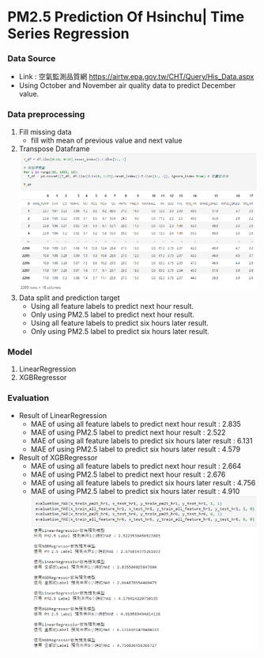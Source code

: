 # PM2.5 Prediction Of Hsinchu| Time Series Regression
### Data Source
- Link : 空氣監測品質網 <https://airtw.epa.gov.tw/CHT/Query/His_Data.aspx>
- Using October and November air quality data to predict December value.
### Data preprocessing
1. Fill missing data
    * fill with mean of previous value and next value
2. Transpose Dataframe
![image](https://github.com/KartaYu/PM2.5_Prediction_Time-Series-Regression/blob/main/Pic/transpose.png)
4. Data split and prediction target
    * Using all feature labels to predict next hour result.
    * Only using PM2.5 label to predict next hour result.
    * Using all feature labels to predict six hours later result.
    * Only using PM2.5 label to predict six hours later result.
 ### Model
 1. LinearRegression
 2. XGBRegressor
 ### Evaluation
 - Result of LinearRegression
    * MAE of using all feature labels to predict next hour result : 2.835
    * MAE of using PM2.5 label to predict next hour result : 2.522
    * MAE of using all feature labels to predict six hours later result : 6.131
    * MAE of using PM2.5 label to predict six hours later result : 4.579
 - Result of XGBRegressor
    * MAE of using all feature labels to predict next hour result : 2.664
    * MAE of using PM2.5 label to predict next hour result : 2.676
    * MAE of using all feature labels to predict six hours later result : 4.756
    * MAE of using PM2.5 label to predict six hours later result : 4.910
![image](https://github.com/KartaYu/PM2.5_Prediction_Time-Series-Regression/blob/main/Pic/MAE.png)
